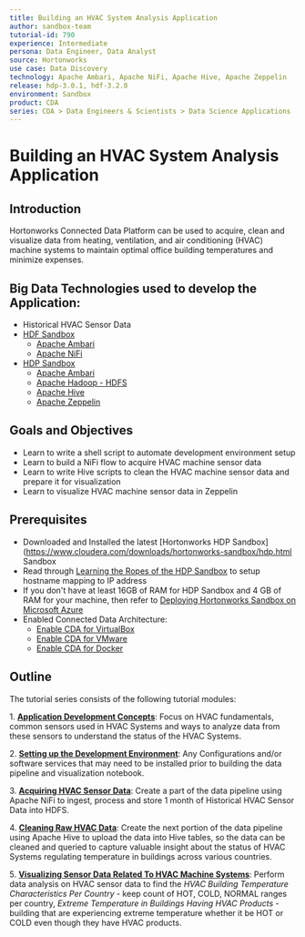 ```yaml
---
title: Building an HVAC System Analysis Application
author: sandbox-team
tutorial-id: 790
experience: Intermediate
persona: Data Engineer, Data Analyst
source: Hortonworks
use case: Data Discovery
technology: Apache Ambari, Apache NiFi, Apache Hive, Apache Zeppelin
release: hdp-3.0.1, hdf-3.2.0
environment: Sandbox
product: CDA
series: CDA > Data Engineers & Scientists > Data Science Applications
---
```


# Building an HVAC System Analysis Application

## Introduction

Hortonworks Connected Data Platform can be used to acquire, clean and visualize data from heating, ventilation, and air conditioning (HVAC) machine systems to maintain optimal office building temperatures and minimize expenses.

## Big Data Technologies used to develop the Application:

- Historical HVAC Sensor Data
- [HDF Sandbox](https://hortonworks.com/products/data-platforms/hdf/)
    - [Apache Ambari](https://ambari.apache.org/)
    - [Apache NiFi](https://nifi.apache.org/)
- [HDP Sandbox](https://hortonworks.com/products/data-platforms/hdp/)
    - [Apache Ambari](https://ambari.apache.org/)
    - [Apache Hadoop - HDFS](http://hadoop.apache.org/docs/r2.7.6/)
    - [Apache Hive](https://hive.apache.org/)
    - [Apache Zeppelin](https://zeppelin.apache.org/)

## Goals and Objectives

- Learn to write a shell script to automate development environment setup
- Learn to build a NiFi flow to acquire HVAC machine sensor data
- Learn to write Hive scripts to clean the HVAC machine sensor data and prepare it for visualization
- Learn to visualize HVAC machine sensor data in Zeppelin

## Prerequisites

- Downloaded and Installed the latest [Hortonworks HDP Sandbox](https://www.cloudera.com/downloads/hortonworks-sandbox/hdp.html Sandbox
- Read through [Learning the Ropes of the HDP Sandbox](https://hortonworks.com/tutorial/learning-the-ropes-of-the-hortonworks-sandbox/) to setup hostname mapping to IP address
- If you don't have at least 16GB of RAM for HDP Sandbox and 4 GB of RAM for your machine, then refer to [Deploying Hortonworks Sandbox on Microsoft Azure](https://hortonworks.com/tutorial/sandbox-deployment-and-install-guide/section/4/)
- Enabled Connected Data Architecture:
  - [Enable CDA for VirtualBox](https://hortonworks.com/tutorial/sandbox-deployment-and-install-guide/section/1/#enable-connected-data-architecture-cda---advanced-topic)
  - [Enable CDA for VMware](https://hortonworks.com/tutorial/sandbox-deployment-and-install-guide/section/2/#enable-connected-data-architecture-cda---advanced-topic)
  - [Enable CDA for Docker](https://hortonworks.com/tutorial/sandbox-deployment-and-install-guide/section/3/#enable-connected-data-architecture-cda---advanced-topic)

## Outline

The tutorial series consists of the following tutorial modules:

1\. **[Application Development Concepts](https://hortonworks.com/tutorial/building-an-hvac-system-analysis-application/section/1/)**: Focus on HVAC fundamentals, common sensors used in HVAC Systems and ways to analyze data from these sensors to understand the status of the HVAC Systems.

2\. **[Setting up the Development Environment](https://hortonworks.com/tutorial/building-an-hvac-system-analysis-application/section/2/)**: Any Configurations and/or software services that may need to be installed prior to building the data pipeline and visualization notebook.

3\. **[Acquiring HVAC Sensor Data](https://hortonworks.com/tutorial/building-an-hvac-system-analysis-application/section/3/)**: Create a part of the data pipeline using Apache NiFi to ingest, process and store 1 month of Historical HVAC Sensor Data into HDFS.

4\. **[Cleaning Raw HVAC Data](https://hortonworks.com/tutorial/building-an-hvac-system-analysis-application/section/4/)**: Create the next portion of the data pipeline using Apache Hive to upload the data into Hive tables, so the data can be cleaned and queried to capture valuable insight about the status of HVAC Systems regulating temperature in buildings across various countries.

5\. **[Visualizing Sensor Data Related To HVAC Machine Systems](https://hortonworks.com/tutorial/building-an-hvac-system-analysis-application/section/5/)**: Perform data analysis on HVAC sensor data to find the _HVAC Building Temperature Characteristics Per Country_ - keep count of HOT, COLD, NORMAL ranges per country, _Extreme Temperature in Buildings Having HVAC Products_ - building that are experiencing extreme temperature whether it be HOT or COLD even though they have HVAC products.
